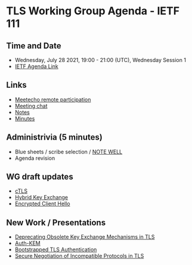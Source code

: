 # TLS Working Group Agenda - IETF 111

## Time and Date

* Wednesday, July 28 2021, 19:00 - 21:00 (UTC), Wednesday Session 1
* [IETF Agenda Link](https://datatracker.ietf.org/meeting/111/agenda/?show=tls)

## Links

* [Meetecho remote participation](https://meetings.conf.meetecho.com/ietf111/?group=tls&short=&item=1)
* [Meeting chat](xmpp:tls@jabber.ietf.org?join) 
* [Notes](https://codimd.ietf.org/notes-ietf-111-tls) 
* [Minutes](https://datatracker.ietf.org/doc/minutes-111-tls/)

## Administrivia (5 minutes)

* Blue sheets / scribe selection / [NOTE WELL](https://www.ietf.org/about/note-well.html) 
* Agenda revision

## WG draft updates

- [cTLS](https://datatracker.ietf.org/doc/draft-ietf-tls-ctls/)
- [Hybrid Key Exchange](https://datatracker.ietf.org/doc/draft-ietf-tls-hybrid-design/)
- [Encrypted Client Hello](https://datatracker.ietf.org/doc/draft-ietf-tls-esni/)

## New Work / Presentations

- [Deprecating Obsolete Key Exchange Mechanisms in TLS](https://datatracker.ietf.org/doc/draft-aviram-tls-deprecate-obsolete-kex/)
- [Auth-KEM](https://datatracker.ietf.org/doc/draft-celi-wiggers-tls-authkem/)
- [Bootstrapped TLS Authentication](https://datatracker.ietf.org/doc/html/draft-friel-tls-eap-dpp-03)
- [Secure Negotiation of Incompatible Protocols in TLS](https://datatracker.ietf.org/doc/draft-thomson-tls-snip/)
